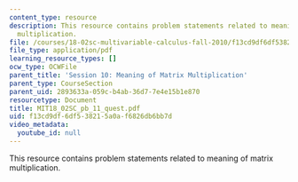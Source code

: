 ```yaml
---
content_type: resource
description: This resource contains problem statements related to meaning of matrix
  multiplication.
file: /courses/18-02sc-multivariable-calculus-fall-2010/f13cd9df6df538215a0af6826db6bb7d_MIT18_02SC_pb_11_quest.pdf
file_type: application/pdf
learning_resource_types: []
ocw_type: OCWFile
parent_title: 'Session 10: Meaning of Matrix Multiplication'
parent_type: CourseSection
parent_uid: 2893633a-059c-b4ab-36d7-7e4e15b1e870
resourcetype: Document
title: MIT18_02SC_pb_11_quest.pdf
uid: f13cd9df-6df5-3821-5a0a-f6826db6bb7d
video_metadata:
  youtube_id: null
---
```

This resource contains problem statements related to meaning of matrix multiplication.


